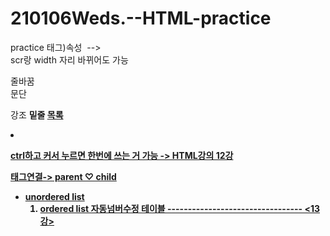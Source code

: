 # 210106Weds.--HTML-practice
practice
태그)속성
<img> --> <img scr="이미지주소" width="100%">
scr랑 width 자리 바뀌어도 가능

줄바꿈 <br>
문단 <p>
강조 <strong>
밑줄 <u>
목록 <li>

ctrl하고 커서 누르면 한번에 쓰는 거 가능 -> HTML강의 12강

태그연결-> parent ♡ child
<ul> <li> unordered list
<ol> <li> ordered list 자동넘버수정
<tr> <td> 테이블
---------------------------------
  <13강>
 </!doctype html>
  <html>
    <head>
      <title> 
        <meta charset = "uft-f"> --> utf-8로 열어라
        charset은 문자(char)규칙(set)
        </head>
      본문은 <body>
      </body>
      </html>
    들여쓰기 상관하지말고 일단 이렇게 쓴다는 거 알기
    ------------------------------
    <14강>
      anchor = 닻 ->링크를 의미함 <a>
      사용설명서 = specification
      W3C = 웹페이지 다루는 국제기구
      링크걸고싶은 곳에 <a> </a>
      <a href="링크" target="_blank" title="html5 specification"> </a>
      h는 hyper text
      ref는 참조
      target 부터는 새탭으로 연결할 때 쓰면 됨
      title은 말그대로 제목
      ---------------------------------
 <15강>
   
